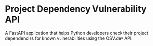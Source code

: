 # Project Dependency Vulnerability API

A FastAPI application that helps Python developers check their project dependencies for known vulnerabilities using the OSV.dev API.